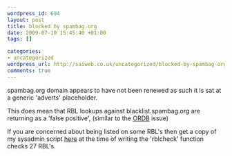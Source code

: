 ```yaml
--- 
wordpress_id: 694
layout: post
title: blocked by spambag.org
date: 2009-07-10 15:45:40 +01:00
tags: []

categories: 
- uncategorized
wordpress_url: http://saiweb.co.uk/uncategorized/blocked-by-spambag-org
comments: true
---
```

spambag.org domain appears to have not been renewed as such it is sat at a generic 'adverts' placeholder.

This does mean that RBL lookups against blacklist.spambag.org are returning as a 'false positive', (similar to the <a href="http://www.saiweb.co.uk/windows/blocked-by-ordb">ORDB</a> issue)

If you are concerned about being listed on some RBL's then get a copy of my sysadmin script <a href="http://www.saiweb.co.uk/sysadmin">here</a> at the time of writing the 'rblcheck' function checks 27 RBL's.

